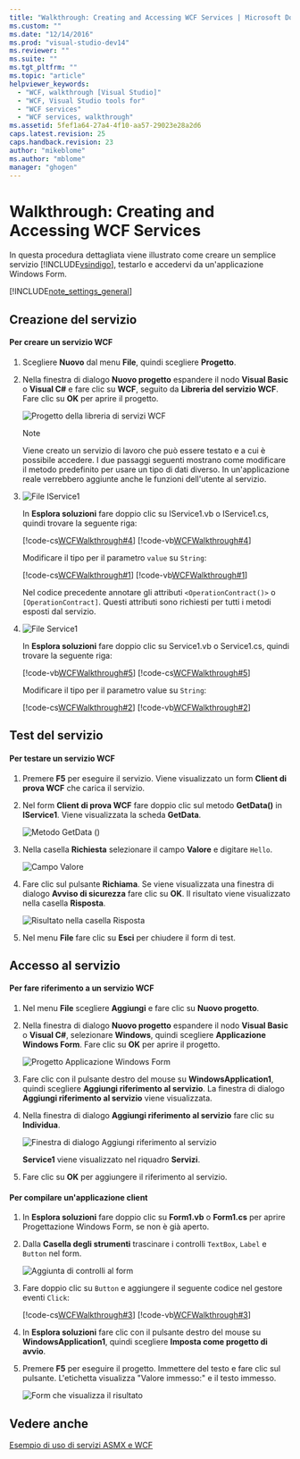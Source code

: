 ```yaml
---
title: "Walkthrough: Creating and Accessing WCF Services | Microsoft Docs"
ms.custom: ""
ms.date: "12/14/2016"
ms.prod: "visual-studio-dev14"
ms.reviewer: ""
ms.suite: ""
ms.tgt_pltfrm: ""
ms.topic: "article"
helpviewer_keywords: 
  - "WCF, walkthrough [Visual Studio]"
  - "WCF, Visual Studio tools for"
  - "WCF services"
  - "WCF services, walkthrough"
ms.assetid: 5fef1a64-27a4-4f10-aa57-29023e28a2d6
caps.latest.revision: 25
caps.handback.revision: 23
author: "mikeblome"
ms.author: "mblome"
manager: "ghogen"
---
```

# Walkthrough: Creating and Accessing WCF Services
In questa procedura dettagliata viene illustrato come creare un semplice servizio [!INCLUDE[vsindigo](../data-tools/includes/vsindigo_md.md)], testarlo e accedervi da un'applicazione Windows Form.  
  
 [!INCLUDE[note_settings_general](../data-tools/includes/note_settings_general_md.md)]  
  
## Creazione del servizio  
  
#### Per creare un servizio WCF  
  
1.  Scegliere **Nuovo** dal menu **File**, quindi scegliere **Progetto**.  
  
2.  Nella finestra di dialogo **Nuovo progetto** espandere il nodo **Visual Basic** o **Visual C\#** e fare clic su **WCF**, seguito da **Libreria del servizio WCF**.  Fare clic su **OK** per aprire il progetto.  
  
     ![Progetto della libreria di servizi WCF](../data-tools/media/wcf1.PNG "wcf1")  
  
    > [!NOTE]
    >  Viene creato un servizio di lavoro che può essere testato e a cui è possibile accedere.  I due passaggi seguenti mostrano come modificare il metodo predefinito per usare un tipo di dati diverso.  In un'applicazione reale verrebbero aggiunte anche le funzioni dell'utente al servizio.  
  
3.  ![File IService1](../data-tools/media/wcf2.png "wcf2")  
  
     In **Esplora soluzioni** fare doppio clic su IService1.vb o IService1.cs, quindi trovare la seguente riga:  
  
     [!code-cs[WCFWalkthrough#4](../data-tools/codesnippet/CSharp/walkthrough-creating-a-simple-wcf-service-in-windows-forms_1.cs)]
     [!code-vb[WCFWalkthrough#4](../data-tools/codesnippet/VisualBasic/walkthrough-creating-a-simple-wcf-service-in-windows-forms_1.vb)]  
  
     Modificare il tipo per il parametro `value` su `String`:  
  
     [!code-cs[WCFWalkthrough#1](../data-tools/codesnippet/CSharp/walkthrough-creating-a-simple-wcf-service-in-windows-forms_2.cs)]
     [!code-vb[WCFWalkthrough#1](../data-tools/codesnippet/VisualBasic/walkthrough-creating-a-simple-wcf-service-in-windows-forms_2.vb)]  
  
     Nel codice precedente annotare gli attributi `<OperationContract()>` o `[OperationContract]`.  Questi attributi sono richiesti per tutti i metodi esposti dal servizio.  
  
4.  ![File Service1](../data-tools/media/wcf3.png "wcf3")  
  
     In **Esplora soluzioni** fare doppio clic su Service1.vb o Service1.cs, quindi trovare la seguente riga:  
  
     [!code-vb[WCFWalkthrough#5](../data-tools/codesnippet/VisualBasic/walkthrough-creating-a-simple-wcf-service-in-windows-forms_3.vb)]
     [!code-cs[WCFWalkthrough#5](../data-tools/codesnippet/CSharp/walkthrough-creating-a-simple-wcf-service-in-windows-forms_3.cs)]  
  
     Modificare il tipo per il parametro value su `String`:  
  
     [!code-cs[WCFWalkthrough#2](../data-tools/codesnippet/CSharp/walkthrough-creating-a-simple-wcf-service-in-windows-forms_4.cs)]
     [!code-vb[WCFWalkthrough#2](../data-tools/codesnippet/VisualBasic/walkthrough-creating-a-simple-wcf-service-in-windows-forms_4.vb)]  
  
## Test del servizio  
  
#### Per testare un servizio WCF  
  
1.  Premere **F5** per eseguire il servizio.  Viene visualizzato un form **Client di prova WCF** che carica il servizio.  
  
2.  Nel form **Client di prova WCF** fare doppio clic sul metodo **GetData\(\)** in **IService1**.  Viene visualizzata la scheda **GetData**.  
  
     ![Metodo GetData &#40;&#41;](../data-tools/media/wcf4.png "wcf4")  
  
3.  Nella casella **Richiesta** selezionare il campo **Valore** e digitare `Hello`.  
  
     ![Campo Valore](../data-tools/media/wcf5.png "wcf5")  
  
4.  Fare clic sul pulsante **Richiama**.  Se viene visualizzata una finestra di dialogo **Avviso di sicurezza** fare clic su **OK**.  Il risultato viene visualizzato nella casella **Risposta**.  
  
     ![Risultato nella casella Risposta](../data-tools/media/wcf6.png "wcf6")  
  
5.  Nel menu **File** fare clic su **Esci** per chiudere il form di test.  
  
## Accesso al servizio  
  
#### Per fare riferimento a un servizio WCF  
  
1.  Nel menu **File** scegliere **Aggiungi** e fare clic su **Nuovo progetto**.  
  
2.  Nella finestra di dialogo **Nuovo progetto** espandere il nodo **Visual Basic** o **Visual C\#**, selezionare **Windows**, quindi scegliere **Applicazione Windows Form**.  Fare clic su **OK** per aprire il progetto.  
  
     ![Progetto Applicazione Windows Form](../data-tools/media/wcf7.png "wcf7")  
  
3.  Fare clic con il pulsante destro del mouse su **WindowsApplication1**, quindi scegliere **Aggiungi riferimento al servizio**.  La finestra di dialogo **Aggiungi riferimento al servizio** viene visualizzata.  
  
4.  Nella finestra di dialogo **Aggiungi riferimento al servizio** fare clic su **Individua**.  
  
     ![Finestra di dialogo Aggiungi riferimento al servizio](../data-tools/media/wcf8.png "wcf8")  
  
     **Service1** viene visualizzato nel riquadro **Servizi**.  
  
5.  Fare clic su **OK** per aggiungere il riferimento al servizio.  
  
#### Per compilare un'applicazione client  
  
1.  In **Esplora soluzioni** fare doppio clic su **Form1.vb** o **Form1.cs** per aprire Progettazione Windows Form, se non è già aperto.  
  
2.  Dalla **Casella degli strumenti** trascinare i controlli `TextBox`, `Label` e `Button` nel form.  
  
     ![Aggiunta di controlli al form](../data-tools/media/wcf9.png "wcf9")  
  
3.  Fare doppio clic su `Button` e aggiungere il seguente codice nel gestore eventi `Click`:  
  
     [!code-cs[WCFWalkthrough#3](../data-tools/codesnippet/CSharp/walkthrough-creating-a-simple-wcf-service-in-windows-forms_5.cs)]
     [!code-vb[WCFWalkthrough#3](../data-tools/codesnippet/VisualBasic/walkthrough-creating-a-simple-wcf-service-in-windows-forms_5.vb)]  
  
4.  In **Esplora soluzioni** fare clic con il pulsante destro del mouse su **WindowsApplication1**, quindi scegliere **Imposta come progetto di avvio**.  
  
5.  Premere **F5** per eseguire il progetto.  Immettere del testo e fare clic sul pulsante.  L'etichetta visualizza "Valore immesso:" e il testo immesso.  
  
     ![Form che visualizza il risultato](../data-tools/media/wcf10.png "wcf10")  
  
## Vedere anche  
 [Esempio di uso di servizi ASMX e WCF](http://msdn.microsoft.com/it-it/788ddf2c-2ac1-416b-8789-2fbb1e29b8fe)